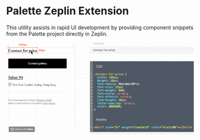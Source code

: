 # Palette Zeplin Extension

This utility assists in rapid UI development by providing component snippets from the Palette project directly in Zeplin.

![plugin preview](./assets/plugin-preview.gif)
